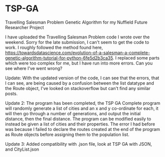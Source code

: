 # TSP-GA
Travelling Salesman Problem Genetic Algorithm for my Nuffield Future Researcher Project

I have uploaded the Travelling Salesman Problem code I wrote over the weekend. Sorry for the late submission, I can't seem to get the code to work. I roughly followed the method found here, https://towardsdatascience.com/evolution-of-a-salesman-a-complete-genetic-algorithm-tutorial-for-python-6fe5d2b3ca35. I replaced some parts which were too complex for me, but I have run into more errors. Can you see where I've went wrong?

Update: With the updated version of the code, I can see that the errors, that I can see, are being caused by a confusion between the list datatype and the Route object, I've looked on stackoverflow but can't find any similar posts.

Update 2: The program has been completed, the TSP GA Complete program will randomly generate a list of cities and an x and y co-ordinate for each, it will then go through a number of generations, and output the initial distance, then the final distance. The program can be modified easily to instead be given a list of cities and their properties. The error I had before was because I failed to declare the routes created at the end of the program as Route objects before assigning them to the population list.

Update 3: Added compatibility with .json file, look at TSP GA with JSON, and CityList.json

